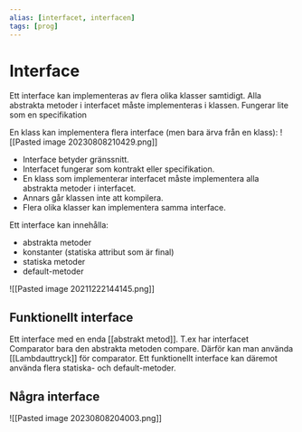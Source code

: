 ```yaml
---
alias: [interfacet, interfacen]
tags: [prog]
---
```

# Interface

Ett interface kan implementeras av flera olika klasser samtidigt. Alla abstrakta metoder i interfacet måste implementeras i klassen. Fungerar lite som en specifikation

En klass kan implementera flera interface (men bara ärva från en klass):
![[Pasted image 20230808210429.png]]

- Interface betyder gränssnitt.
- Interfacet fungerar som kontrakt eller specifikation. 
- En klass som implementerar interfacet måste implementera alla abstrakta metoder i interfacet. 
- Annars går klassen inte att kompilera. 
- Flera olika klasser kan implementera samma interface.

Ett interface kan innehålla:
- abstrakta metoder
- konstanter (statiska attribut som är final)
- statiska metoder
- default-metoder

![[Pasted image 20211222144145.png]]

## Funktionellt interface
Ett interface med en enda [[abstrakt metod]]. T.ex har interfacet Comparator bara den abstrakta metoden compare. Därför kan man använda [[Lambdauttryck]] för comparator.
Ett funktionellt interface kan däremot använda flera statiska- och default-metoder. 

## Några interface
![[Pasted image 20230808204003.png]] 

